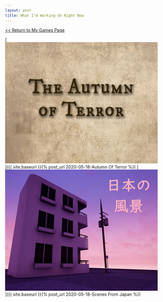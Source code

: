```yaml
---
layout: post
title: What I'm Working On Right Now
---
```



<a href="/myGames"><< Return to My Games Page</a>

[![Autumn Of Terror](/assets/artwork/MyGames/AutumnOfTerror/AutumnOfTerror_CoverImage.jpg)]({{ site.baseurl }}{% post_url 2020-05-18-Autumn Of Terror %})
[![Scenes from Japan](/assets/artwork/MyGames/ScenesFromJapan/ScenesFromJapan_CoverImage.jpg)]({{ site.baseurl }}{% post_url 2020-05-18-Scenes From Japan %})
